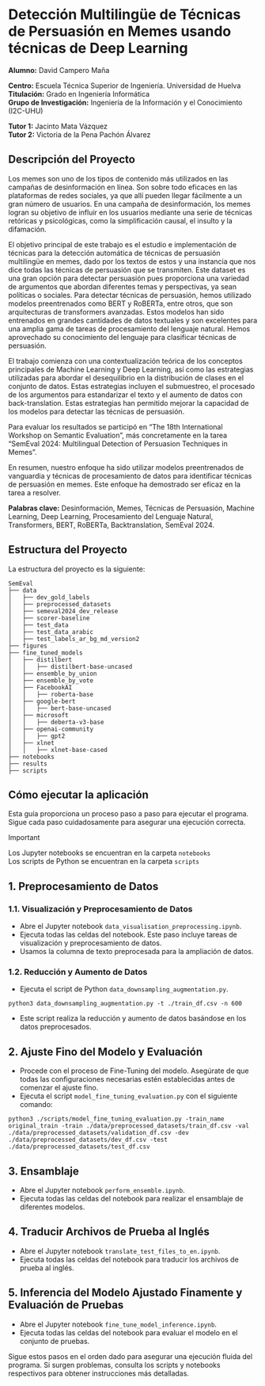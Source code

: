 # Detección Multilingüe de Técnicas de Persuasión en Memes usando técnicas de Deep Learning
**Alumno:** David Campero Maña

**Centro:** Escuela Técnica Superior de Ingeniería. Universidad de Huelva  
**Titulación:** Grado en Ingeniería Informática  
**Grupo de Investigación:** Ingeniería de la Información y el Conocimiento (I2C-UHU)

**Tutor 1:** Jacinto Mata Vázquez  
**Tutor 2:** Victoria de la Pena Pachón Álvarez

## Descripción del Proyecto

Los memes son uno de los tipos de contenido más utilizados en las campañas de desinformación en línea. Son sobre todo eficaces en las plataformas de redes sociales, ya que allí pueden llegar fácilmente a un gran número de usuarios. En una campaña de desinformación, los memes logran su objetivo de influir en los usuarios mediante una serie de técnicas retóricas y psicológicas, como la simplificación causal, el insulto y la difamación.

El objetivo principal de este trabajo es el estudio e implementación de técnicas para la detección automática de técnicas de persuasión multilingüe en memes, dado por los textos de estos y una instancia que nos dice todas las técnicas de persuasión que se transmiten. Este dataset es una gran opción para detectar persuasión pues proporciona una variedad de argumentos que abordan diferentes temas y perspectivas, ya sean políticas o sociales. Para detectar técnicas de persuasión, hemos utilizado modelos preentrenados como BERT y RoBERTa, entre otros, que son arquitecturas de transformers avanzadas. Estos modelos han sido entrenados en grandes cantidades de datos textuales y son excelentes para una amplia gama de tareas de procesamiento del lenguaje natural. Hemos aprovechado su conocimiento del lenguaje para clasificar técnicas de persuasión.

El trabajo comienza con una contextualización teórica de los conceptos principales de Machine Learning y Deep Learning, así como las estrategias utilizadas para abordar el desequilibrio en la distribución de clases en el conjunto de datos. Estas estrategias incluyen el submuestreo, el procesado de los argumentos para estandarizar el texto y el aumento de datos con back-translation. Estas estrategias han permitido mejorar la capacidad de los modelos para detectar las técnicas de persuasión.

Para evaluar los resultados se participó en “The 18th International Workshop on Semantic Evaluation”, más concretamente en la tarea “SemEval 2024: Multilingual Detection of Persuasion Techniques in Memes”.

En resumen, nuestro enfoque ha sido utilizar modelos preentrenados de vanguardia y técnicas de procesamiento de datos para identificar técnicas de persuasión en memes. Este enfoque ha demostrado ser eficaz en la tarea a resolver.

**Palabras clave:** Desinformación, Memes, Técnicas de Persuasión, Machine Learning, Deep Learning, Procesamiento del Lenguaje Natural, Transformers, BERT, RoBERTa, Backtranslation, SemEval 2024.

## Estructura del Proyecto

La estructura del proyecto es la siguiente:
```
SemEval
├── data
│   ├── dev_gold_labels
│   ├── preprocessed_datasets
│   ├── semeval2024_dev_release
│   ├── scorer-baseline
│   ├── test_data
│   ├── test_data_arabic
│   ├── test_labels_ar_bg_md_version2
├── figures
├── fine_tuned_models
│   ├── distilbert
│   │   ├── distilbert-base-uncased
│   ├── ensemble_by_union
│   ├── ensemble_by_vote
│   ├── FacebookAI
│   │   ├── roberta-base
│   ├── google-bert
│   │   ├── bert-base-uncased
│   ├── microsoft
│   │   ├── deberta-v3-base
│   ├── openai-community
│   │   ├── gpt2
│   ├── xlnet
│   │   ├── xlnet-base-cased
├── notebooks
├── results
├── scripts
```

## Cómo ejecutar la aplicación

Esta guía proporciona un proceso paso a paso para ejecutar el programa. Sigue cada paso cuidadosamente para asegurar una ejecución correcta.

> [!IMPORTANT]  
>Los Jupyter notebooks se encuentran en la carpeta `notebooks`  
>Los scripts de Python se encuentran en la carpeta `scripts`

## 1. Preprocesamiento de Datos

### 1.1. Visualización y Preprocesamiento de Datos
- Abre el Jupyter notebook `data_visualisation_preprocessing.ipynb`.
- Ejecuta todas las celdas del notebook. Este paso incluye tareas de visualización y preprocesamiento de datos.
- Usamos la columna de texto preprocesada para la ampliación de datos.

### 1.2. Reducción y Aumento de Datos
- Ejecuta el script de Python `data_downsampling_augmentation.py`.
```terminal
python3 data_downsampling_augmentation.py -t ./train_df.csv -n 600
```
- Este script realiza la reducción y aumento de datos basándose en los datos preprocesados.

## 2. Ajuste Fino del Modelo y Evaluación
- Procede con el proceso de Fine-Tuning del modelo. Asegúrate de que todas las configuraciones necesarias estén establecidas antes de comenzar el ajuste fino.
- Ejecuta el script `model_fine_tuning_evaluation.py` con el siguiente comando:
```terminal
python3 ./scripts/model_fine_tuning_evaluation.py -train_name original_train -train ./data/preprocessed_datasets/train_df.csv -val ./data/preprocessed_datasets/validation_df.csv -dev ./data/preprocessed_datasets/dev_df.csv -test ./data/preprocessed_datasets/test_df.csv
```

## 3. Ensamblaje
- Abre el Jupyter notebook `perform_ensemble.ipynb`.
- Ejecuta todas las celdas del notebook para realizar el ensamblaje de diferentes modelos.

## 4. Traducir Archivos de Prueba al Inglés
- Abre el Jupyter notebook `translate_test_files_to_en.ipynb`.
- Ejecuta todas las celdas del notebook para traducir los archivos de prueba al inglés.

## 5. Inferencia del Modelo Ajustado Finamente y Evaluación de Pruebas
- Abre el Jupyter notebook `fine_tune_model_inference.ipynb`.
- Ejecuta todas las celdas del notebook para evaluar el modelo en el conjunto de pruebas.

Sigue estos pasos en el orden dado para asegurar una ejecución fluida del programa. Si surgen problemas, consulta los scripts y notebooks respectivos para obtener instrucciones más detalladas.
